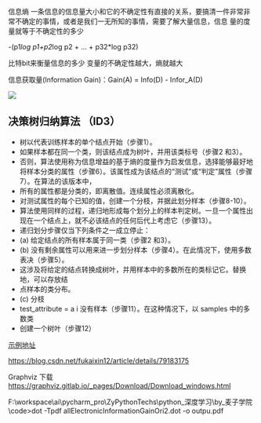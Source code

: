 信息熵
  一条信息的信息量大小和它的不确定性有直接的关系，要搞清一件非常非常不确定的事情，或者是我们一无所知的事情，需要了解大量信息，信息
  量的度量就等于不确定性的多少
  
-(p1*log p1+p2*log p2 + ... + p32*log p32)

比特bit来衡量信息的多少
变量的不确定性越大，熵就越大

信息获取量(Information Gain)：Gain(A) = Info(D) - Infor_A(D)


![](https://i.imgur.com/ZaGq5uV.png)


## 决策树归纳算法 （ID3） ##
- 树以代表训练样本的单个结点开始（步骤1）。
- 如果样本都在同一个类，则该结点成为树叶，并用该类标号（步骤2 和3）。
- 否则，算法使用称为信息增益的基于熵的度量作为启发信息，选择能够最好地将样本分类的属性（步骤6）。该属性成为该结点的“测试”或“判定”属性（步骤7）。在算法的该版本中，
- 所有的属性都是分类的，即离散值。连续属性必须离散化。
- 对测试属性的每个已知的值，创建一个分枝，并据此划分样本（步骤8-10）。
- 算法使用同样的过程，递归地形成每个划分上的样本判定树。一旦一个属性出现在一个结点上，就不必该结点的任何后代上考虑它（步骤13）。
- 递归划分步骤仅当下列条件之一成立停止：
- (a) 给定结点的所有样本属于同一类（步骤2 和3）。
- (b) 没有剩余属性可以用来进一步划分样本（步骤4）。在此情况下，使用多数表决（步骤5）。
- 这涉及将给定的结点转换成树叶，并用样本中的多数所在的类标记它。替换地，可以存放结
- 点样本的类分布。
- (c) 分枝
- test_attribute = a i 没有样本（步骤11）。在这种情况下，以 samples 中的多数类
- 创建一个树叶（步骤12）
 

[示例地址](http://scikit-learn.org/stable/modules/tree.html)


https://blog.csdn.net/fukaixin12/article/details/79183175


Graphviz 下载
https://graphviz.gitlab.io/_pages/Download/Download_windows.html


F:\workspace\ai\pycharm_pro\ZyPythonTechs\python_深度学习\by_麦子学院\code>dot
 -Tpdf allElectronicInformationGainOri2.dot -o outpu.pdf

